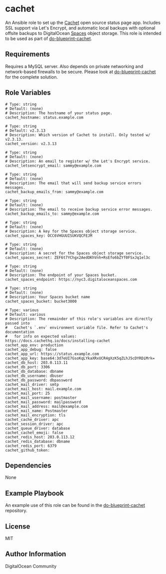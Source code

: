 # cachet

An Ansible role to set up the [Cachet](https://cachethq.io/) open source status page app. Includes SSL support via Let's Encrypt, and automatic local backups with optional offsite backups to DigitalOcean [Spaces](https://www.digitalocean.com/products/spaces/) object storage. This role is intended to be used as part of [do-blueprint-cachet](https://github.com/do-community/do-blueprint-cachet).

## Requirements

Requires a MySQL server. Also depends on private networking and network-based firewalls to be secure. Please look at [do-blueprint-cachet](https://github.com/do-community/do-blueprint-cachet) for the complete solution.

## Role Variables

```
# Type: string
# Default: (none)
# Description: The hostname of your status page.
cachet_hostname: status.example.com

# Type: string
# Default: v2.3.13
# Description: Which version of Cachet to install. Only tested w/ v2.3.13.
cachet_version: v2.3.13

# Type: string
# Default: (none)
# Description: An email to register w/ the Let's Encrypt service.
cachet_letsencrypt_email: sammy@example.com

# Type: string
# Default: (none)
# Description: The email that will send backup service errors messages.
cachet_backup_emails_from: sammy@example.com

# Type: string
# Default: (none)
# Description: The email to receive backup service error messages.
cachet_backup_emails_to: sammy@example.com

# Type: string
# Default: (none)
# Description: A key for the Spaces object storage service.
cachet_spaces_key: OCC6VHGUUISUKVQCFEJM

# Type: string
# Default: (none)
# Description: A secret for the Spaces object storage service.
cachet_spaces_secret: ZEF6t7YChgx2AedOKhVnh+RsEfo6bZYf0FSxJq1el3c

# Type: string
# Default: (none)
# Description: The endpoint of your Spaces bucket.
cachet_spaces_endpoint: https://nyc3.digitaloceanspaces.com

# Type: string
# Default: (none)
# Description: Your Spaces bucket name
cachet_spaces_bucket: bucket3000

# Type: various
# Default: various
# Description: The remainder of this role's variables are directly passed into
#   Cachet's `.env` environment variable file. Refer to Cachet's documentation
#   for info on expected values: https://docs.cachethq.io/docs/installing-cachet
cachet_app_env: production
cachet_app_debug: false
cachet_app_url: https://status.example.com
cachet_app_key: base64:3d7eUI7GsoKqLYkaXRxUCR4gXzK5qZLhJ5cDYRDiMrk=
cachet_db_host: 203.0.113.11
cachet_db_port: 3306
cachet_db_database: dbname
cachet_db_username: dbuser
cachet_db_password: dbpassword
cachet_mail_driver: smtp
cachet_mail_host: mail.example.com
cachet_mail_port: 25
cachet_mail_username: postmaster
cachet_mail_password: mailpassword
cachet_mail_address: mail@example.com
cachet_mail_name: Postmaster
cachet_mail_encryption: tls
cachet_cache_driver: apc
cachet_session_driver: apc
cachet_queue_driver: database
cachet_cachet_emoji: false
cachet_redis_host: 203.0.113.12
cachet_redis_database: dbname
cachet_redis_port: 6379
cachet_github_token:
```

## Dependencies

None

## Example Playbook

An example use of this role can be found in the [do-blueprint-cachet](https://github.com/do-community/do-blueprint-cachet) repository.

## License

MIT

## Author Information

DigitalOcean Community
